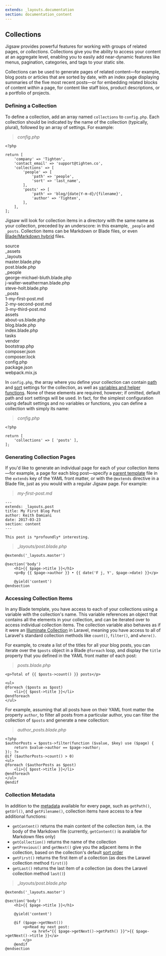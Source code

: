 ```yaml
---
extends: _layouts.documentation
section: documentation_content
---
```


## Collections

Jigsaw provides powerful features for working with groups of related pages, or _collections_. Collections give you the ability to access your content at an aggregate level, enabling you to easily add near-dynamic features like menus, pagination, categories, and tags to your static site.

Collections can be used to generate pages of related content—for example, blog posts or articles that are sorted by date, with an index page displaying summaries of the five most recent posts—or for embedding related blocks of content _within_ a page, for content like staff bios, product descriptions, or a portfolio of projects.

### Defining a Collection

To define a collection, add an array named `collections` to `config.php`. Each collection should be indicated by the name of the collection (typically, plural), followed by an array of settings. For example:

> _config.php_

```
<?php

return [
    'company' => 'Tighten',
    'contact_email' => 'support@tighten.co',
    'collections' => [
        'people' => [
            'path' => 'people',
            'sort' => 'last_name',
        ],
        'posts' => [
            'path' => 'blog/{date|Y-m-d}/{filename}',
            'author' => 'Tighten',
        ],
    ],
];
```

Jigsaw will look for collection items in a directory with the same name as your collection, preceded by an underscore: in this example, `_people` and `_posts`. Collection items can be Markdown or Blade files, or even [Blade/Markdown hybrid](/docs/content-other-file-types) files.

<div class="files">
    <div class="folder folder--open">source
        <div class="folder">_assets</div>
        <div class="folder folder--open">_layouts
            <div class="file">master.blade.php</div>
            <div class="file">post.blade.php</div>
        </div>
        <div class="folder folder--open">_people
            <div class="file">george-michael-bluth.blade.php</div>
            <div class="file">j-walter-weatherman.blade.php</div>
            <div class="file">steve-holt.blade.php</div>
        </div>
        <div class="folder folder--open focus">_posts
            <div class="file">1-my-first-post.md</div>
            <div class="file">2-my-second-post.md</div>
            <div class="file">3-my-third-post.md</div>
        </div>
        <div class="folder">assets</div>
        <div class="file">about-us.blade.php</div>
        <div class="file">blog.blade.php</div>
        <div class="file">index.blade.php</div>
    </div>
    <div class="folder">tasks</div>
    <div class="folder">vendor</div>
    <div class="file">bootstrap.php</div>
    <div class="file">composer.json</div>
    <div class="file">composer.lock</div>
    <div class="file">config.php</div>
    <div class="file">package.json</div>
    <div class="file">webpack.mix.js</div>
</div>

In `config.php`, the array where you define your collection can contain [path](/docs/collections-paths) and [sort](/docs/collections-sorting) settings for the collection, as well as [variables and helper functions](/docs/collections-variables-and-functions/). None of these elements are required, however; if omitted, default path and sort settings will be used. In fact, for the simplest configuration using default settings and no variables or functions, you can define a collection with simply its name:

> _config.php_

```
<?php

return [
    'collections' => [ 'posts' ],
];
```

### Generating Collection Pages

If you'd like to generate an individual page for each of your collection items—for example, a page for each blog post—specify a [parent template](/docs/collections-extending-parent-templates) file in the `extends` key of the YAML front matter, or with the `@extends` directive in a Blade file, just as you would with a regular Jigsaw page. For example:

> _my-first-post.md_

```
---
extends: _layouts.post
title: My First Blog Post
author: Keith Damiani
date: 2017-03-23
section: content
---

This post is *profoundly* interesting.
```

> __layouts/post.blade.php_

```
@extends('_layouts.master')

@section('body')
    <h1>{{ $page->title }}</h1>
    <p>By {{ $page->author }} • {{ date('F j, Y', $page->date) }}</p>

    @yield('content')
@endsection
```

### Accessing Collection Items

In any Blade template, you have access to each of your collections using a variable with the collection's name. This variable references an object that contains all the elements in your collection, and can be iterated over to
access individual collection items. The collection variable also behaves as if it were an [Illuminate Collection](https://laravel.com/docs/7.x/collections) in Laravel, meaning you have access to all of Laravel's standard collection methods like `count()`, `filter()`, and `where()`.

For example, to create a list of the titles for all your blog posts, you can iterate over the `$posts` object in a Blade `@foreach` loop, and display the `title` property that you defined in the YAML front matter of each post:

> _posts.blade.php_

```
<p>Total of {{ $posts->count() }} posts</p>

<ul>
@foreach ($posts as $post)
    <li>{{ $post->title }}</li>
@endforeach
</ul>
```

For example, assuming that all posts have on their YAML front matter the property `author`, to filter all posts from a particular author, you can filter the collection of `$posts` and generate a new collection:

> _author\_posts.blade.php_

```
<?php
$authorPosts = $posts->filter(function ($value, $key) use ($page) {
    return $value->author == $page->author;
}); ?>
@if ($authorPosts->count() > 0)
<ul>
@foreach ($authorPosts as $post)
    <li>{{ $post->title }}</li>
@endforeach
</ul>
@endif
```

### Collection Metadata

In addition to the [metadata](/docs/page-metadata/) available for every page, such as `getPath()`, `getUrl()`, and `getFilename()`, collection items have access to a few additional functions:

- `getContent()` returns the main content of the collection item, i.e. the body of the Markdown file (currently, `getContent()` is available for Markdown files only)
- `getCollection()` returns the name of the collection
- `getPrevious()` and `getNext()` give you the adjacent items in the collection, based on the collection's default [sort order](/docs/collections-sorting)
- `getFirst()` returns the first item of a collection (as does the Laravel collection method `first()`)
- `getLast()` returns the last item of a collection (as does the Laravel collection method `last()`)

> __layouts/post.blade.php_

```
@extends('_layouts.master')

@section('body')
    <h1>{{ $page->title }}</h1>

    @yield('content')

    @if ($page->getNext())
        <p>Read my next post:
            <a href="{{ $page->getNext()->getPath() }}">{{ $page->getNext()->title }}</a>
        </p>
    @endif
@endsection
```
